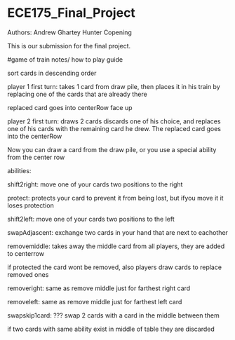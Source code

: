 # ECE175_Final_Project

Authors:
Andrew Ghartey
Hunter Copening


This is our submission for the final project.




#game of train notes/ how to play guide

sort cards in descending order

player 1 first turn: takes 1 card from draw pile, then places it in his train by
replacing one of the cards that are already there

replaced card goes into centerRow face up

player 2 first turn: draws 2 cards discards one of his choice, 
and replaces one of his cards with the remaining card he drew. The replaced card
goes into the centerRow

Now you can draw a card from the draw pile, or you use a special ability from 
the center row


abilities: 

shift2right: move one of your cards two positions to the right

protect: protects your card to prevent it from being lost, but ifyou move it it loses protection

shift2left: move one of your cards two positions to the left

swapAdjascent: exchange two cards in your hand that are next to eachother

removemiddle: takes away the middle card from all players, they are added to centerrow

if protected the card wont be removed, also players draw cards to replace removed ones

removeright: same as remove middle just for farthest right card

removeleft: same as remove middle just for farthest left card

swapskip1card: ??? swap 2 cards with a card in the middle between them



if two cards with same ability exist in middle of table they are discarded

